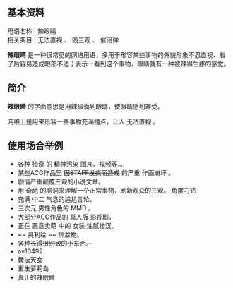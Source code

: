 **基本资料**  
---  
用语名称  |  辣眼睛   
相关条目  |  无法直视  、  毁三观  、  催泪弹   
  
**辣眼睛** 是一种很常见的网络用语，多用于形容某些事物的外貌形象不忍直视、看了后容易造成眼部不适；表示一看到这个事物，眼睛就有一种被辣得生疼的感觉。

##  简介

**辣眼睛** 的字面意思是用辣椒滴到眼睛，使眼睛感到难受。

网络上是用来形容一些事物充满槽点，让人  无法直视  。

##  使用场合举例

  * 各种  猎奇  的  精神污染  图片、视频等.... 
  * 某些ACG作品里 ~~因STAFF发疯而造成~~ 的严重  作画崩坏  。 
  * 剧情严重颠覆三观的小说文章。 
  * 用  奇葩  的脑洞来理解一个正常事物，刷新观众的三观。  角度刁钻 
  * 充满  中二  气息的尴尬言论。 
  * 三次元  男性角色的  MMD  。 
  * 大部分ACG作品的  真人版  影视剧。 
  * 正在  恶意卖萌  中的  女装  油腻壮汉。 
  * ~~ 奥利给  ~~ 排泄物。 
  * ~~各种长得很别致的小东西。~~
  * av10492 
  * 舞法天女 
  * 重生萝莉岛 
  * 真正的辣眼睛 